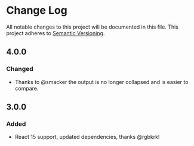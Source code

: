 # Change Log

All notable changes to this project will be documented in this file.
This project adheres to [Semantic Versioning][semver].

## 4.0.0
### Changed
- Thanks to @smacker the output is no longer collapsed and is easier to compare.

## 3.0.0
### Added
- React 15 support, updated dependencies, thanks @rgbkrk!

[semver]: http://semver.org/
